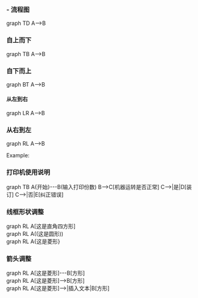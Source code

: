 ### - 流程图

<div class="mermaid">
graph TD
         A-->B
</div>


### 自上而下  

<div class="mermaid">
graph TB
A-->B
</div>

### 自下而上  

<div class="mermaid">
graph BT
A-->B
</div>  


#### 从左到右

<div class="mermaid">
graph LR
A-->B
</div>  

### 从右到左

<div class="mermaid">
graph RL
A-->B
</div>

Example:  

### 打印机使用说明  

<div class="mermaid">
graph TB
      A{开始}---B(输入打印份数)
      B-->C[机器运转是否正常]
      C-->|是|D[装订]
      C-->|否|E[纠正错误]
</div>

### 线框形状调整
<div class="mermaid">
graph RL
A[这是直角四方形]
</div>

<div class="mermaid">
graph RL
A((这是圆形))
</div>

<div class="mermaid">
graph RL
A{这是菱形}
</div>

### 箭头调整  

<div class="mermaid">
graph RL
A[这是菱形]---B[方形]
</div>

<div class="mermaid">
graph RL
A[这是菱形]-->B[方形]
</div>

<div class="mermaid">
graph RL
A[这是菱形]-->|插入文本|B[方形]
</div>

